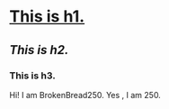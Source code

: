 <!DOCTYPE html>
<html>
  <body>
    <h1><u>This is h1.</u></h1>
    <h2><em>This is h2.</em></h2>
    <h3><strong>This is h3</strong>.</h3>
    <p class="highlight">Hi! I am BrokenBread250. Yes , I am 250.</p>
  </body>
</html>
